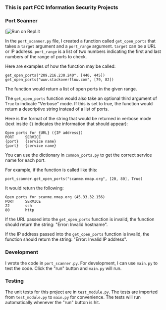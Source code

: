 ### This is part FCC Information Security Projects
### Port Scanner

[![Run on Repl.it]([https://replit.com/@6ix-Ville/boilerplate-port-scanner])

In the `port_scanner.py` file, I created a function called `get_open_ports` that takes a `target` argument and a `port_range` argument. `target` can be a URL or IP address. `port_range` is a list of two numbers indicating the first and last numbers of the range of ports to check.

Here are examples of how the function may be called:

```
get_open_ports("209.216.230.240", [440, 445])
get_open_ports("www.stackoverflow.com", [79, 82])
```

The function would return a list of open ports in the given range.

The `get_open_ports` function would also take an optional third argument of `True` to indicate "Verbose" mode. If this is set to true, the function would return a descriptive string instead of a list of ports.

Here is the format of the string that would be returned in verbose mode (text inside `{}` indicates the information that should appear):

```
Open ports for {URL} ({IP address})
PORT     SERVICE
{port}   {service name}
{port}   {service name}
```

You can use the dictionary in `common_ports.py` to get the correct service name for each port.

For example, if the function is called like this:

```
port_scanner.get_open_ports("scanme.nmap.org", [20, 80], True)
```

It would return the following:

```
Open ports for scanme.nmap.org (45.33.32.156)
PORT     SERVICE
22       ssh
80       http
```

If the URL passed into the `get_open_ports` function is invalid, the function should return the string: "Error: Invalid hostname".

If the IP address passed into the `get_open_ports` function is invalid, the function should return the string: "Error: Invalid IP address".

### Development

I wrote the code in `port_scanner.py`. For development, I can use `main.py` to test the code. Click the "run" button and `main.py` will run.

### Testing

The unit tests for this project are in `test_module.py`. The tests are imported from `test_module.py` to `main.py` for  convenience. The tests will run automatically whenever the "run" button is hit.

